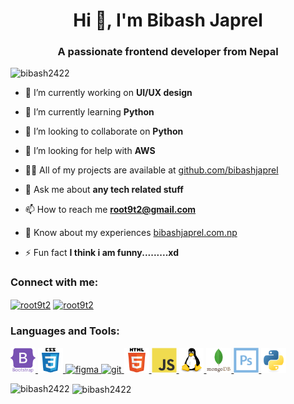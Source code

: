 <h1 align="center">Hi 👋, I'm Bibash Japrel</h1>
<h3 align="center">A passionate frontend developer from Nepal</h3>

<p align="left"> <img src="https://komarev.com/ghpvc/?username=bibash2422&label=Profile%20views&color=0e75b6&style=flat" alt="bibash2422" /> </p>

- 🔭 I’m currently working on **UI/UX design**

- 🌱 I’m currently learning **Python**

- 👯 I’m looking to collaborate on **Python**

- 🤝 I’m looking for help with **AWS**

- 👨‍💻 All of my projects are available at [github.com/bibashjaprel](github.com/bibashjaprel)

- 💬 Ask me about **any tech related stuff**

- 📫 How to reach me **root9t2@gmail.com**

- 📄 Know about my experiences [bibashjaprel.com.np](bibashjaprel.com.np)

- ⚡ Fun fact **I think i am funny.........xd**

<h3 align="left">Connect with me:</h3>
<p align="left">
<a href="https://fb.com/root9t2" target="blank"><img align="center" src="https://raw.githubusercontent.com/rahuldkjain/github-profile-readme-generator/master/src/images/icons/Social/facebook.svg" alt="root9t2" height="30" width="40" /></a>
<a href="https://www.youtube.com/c/root9t2" target="blank"><img align="center" src="https://raw.githubusercontent.com/rahuldkjain/github-profile-readme-generator/master/src/images/icons/Social/youtube.svg" alt="root9t2" height="30" width="40" /></a>
</p>

<h3 align="left">Languages and Tools:</h3>
<p align="left"> <a href="https://getbootstrap.com" target="_blank" rel="noreferrer"> <img src="https://raw.githubusercontent.com/devicons/devicon/master/icons/bootstrap/bootstrap-plain-wordmark.svg" alt="bootstrap" width="40" height="40"/> </a> <a href="https://www.w3schools.com/css/" target="_blank" rel="noreferrer"> <img src="https://raw.githubusercontent.com/devicons/devicon/master/icons/css3/css3-original-wordmark.svg" alt="css3" width="40" height="40"/> </a> <a href="https://www.figma.com/" target="_blank" rel="noreferrer"> <img src="https://www.vectorlogo.zone/logos/figma/figma-icon.svg" alt="figma" width="40" height="40"/> </a> <a href="https://git-scm.com/" target="_blank" rel="noreferrer"> <img src="https://www.vectorlogo.zone/logos/git-scm/git-scm-icon.svg" alt="git" width="40" height="40"/> </a> <a href="https://www.w3.org/html/" target="_blank" rel="noreferrer"> <img src="https://raw.githubusercontent.com/devicons/devicon/master/icons/html5/html5-original-wordmark.svg" alt="html5" width="40" height="40"/> </a> <a href="https://developer.mozilla.org/en-US/docs/Web/JavaScript" target="_blank" rel="noreferrer"> <img src="https://raw.githubusercontent.com/devicons/devicon/master/icons/javascript/javascript-original.svg" alt="javascript" width="40" height="40"/> </a> <a href="https://www.linux.org/" target="_blank" rel="noreferrer"> <img src="https://raw.githubusercontent.com/devicons/devicon/master/icons/linux/linux-original.svg" alt="linux" width="40" height="40"/> </a> <a href="https://www.mongodb.com/" target="_blank" rel="noreferrer"> <img src="https://raw.githubusercontent.com/devicons/devicon/master/icons/mongodb/mongodb-original-wordmark.svg" alt="mongodb" width="40" height="40"/> </a> <a href="https://www.photoshop.com/en" target="_blank" rel="noreferrer"> <img src="https://raw.githubusercontent.com/devicons/devicon/master/icons/photoshop/photoshop-line.svg" alt="photoshop" width="40" height="40"/> </a> <a href="https://www.python.org" target="_blank" rel="noreferrer"> <img src="https://raw.githubusercontent.com/devicons/devicon/master/icons/python/python-original.svg" alt="python" width="40" height="40"/> </a> </p>

<p><img align="left" src="https://github-readme-stats.vercel.app/api/top-langs?username=bibash2422&show_icons=true&locale=en&layout=compact" alt="bibash2422" /></p>

<p>&nbsp;<img align="center" src="https://github-readme-stats.vercel.app/api?username=bibash2422&show_icons=true&locale=en" alt="bibash2422" /></p>

